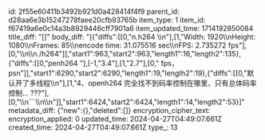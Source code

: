 id: 2f55e60411b3492b921d0a428414f4f9
parent_id: d28aa6e3b15247278faee20cfb93765b
item_type: 1
item_id: f67419a6e0c14a3b8929446cff7901a6
item_updated_time: 1714192850084
title_diff: "[]"
body_diff: "[{\"diffs\":[[0,\"n.h264 \\\n\"],[1,\"Width:          1920\\\nHeight:         1080\\\nFrames:         85\\\nencode time:    31.075516 sec\\\nFPS:            2.735272 fps\"],[0,\"\\\n\\\n./h264\"]],\"start1\":963,\"start2\":963,\"length1\":16,\"length2\":135},{\"diffs\":[[0,\"penh264 \"],[-1,\"3.4\"],[1,\"2.7\"],[0,\" fps，psn\"]],\"start1\":6290,\"start2\":6290,\"length1\":19,\"length2\":19},{\"diffs\":[[0,\"默认开了多线程\\\n\"],[1,\"4、openh264 完全找不到码率控制在哪里，只有总体码率控制... ???\"],[0,\"\\\n```\\\n\\\n\"]],\"start1\":6424,\"start2\":6424,\"length1\":14,\"length2\":53}]"
metadata_diff: {"new":{},"deleted":[]}
encryption_cipher_text: 
encryption_applied: 0
updated_time: 2024-04-27T04:49:07.661Z
created_time: 2024-04-27T04:49:07.661Z
type_: 13